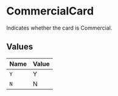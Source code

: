 # CommercialCard

Indicates whether the card is Commercial.



## Values

| Name  | Value |
| ----- | ----- |
| `Y`   | Y     |
| `N`   | N     |